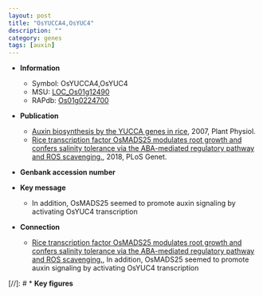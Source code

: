 ```yaml
---
layout: post
title: "OsYUCCA4,OsYUC4"
description: ""
category: genes
tags: [auxin]
---
```


* **Information**  
    + Symbol: OsYUCCA4,OsYUC4  
    + MSU: [LOC_Os01g12490](http://rice.plantbiology.msu.edu/cgi-bin/ORF_infopage.cgi?orf=LOC_Os01g12490)  
    + RAPdb: [Os01g0224700](http://rapdb.dna.affrc.go.jp/viewer/gbrowse_details/irgsp1?name=Os01g0224700)  

* **Publication**  
    + [Auxin biosynthesis by the YUCCA genes in rice](http://www.ncbi.nlm.nih.gov/pubmed?term=Auxin+biosynthesis+by+the+YUCCA+genes+in+rice%5BTitle%5D), 2007, Plant Physiol.
    + [Rice transcription factor OsMADS25 modulates root growth and confers salinity tolerance via the ABA-mediated regulatory pathway and ROS scavenging.](http://www.ncbi.nlm.nih.gov/pubmed?term=Rice+transcription+factor+OsMADS25+modulates+root+growth+and+confers+salinity+tolerance+via+the+ABA-mediated+regulatory+pathway+and+ROS+scavenging.%5BTitle%5D), 2018, PLoS Genet.

* **Genbank accession number**  

* **Key message**  
    + In addition, OsMADS25 seemed to promote auxin signaling by activating OsYUC4 transcription

* **Connection**  
    + [Rice transcription factor OsMADS25 modulates root growth and confers salinity tolerance via the ABA-mediated regulatory pathway and ROS scavenging.](http://www.ncbi.nlm.nih.gov/pubmed?term=Rice+transcription+factor+OsMADS25+modulates+root+growth+and+confers+salinity+tolerance+via+the+ABA-mediated+regulatory+pathway+and+ROS+scavenging.%5BTitle%5D),  In addition, OsMADS25 seemed to promote auxin signaling by activating OsYUC4 transcription

[//]: # * **Key figures**  


